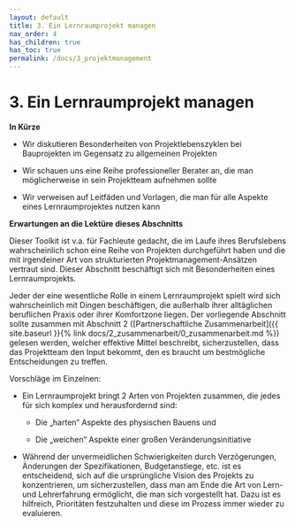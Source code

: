 ```yaml
---
layout: default
title: 3. Ein Lernraumprojekt managen
nav_order: 4
has_children: true
has_toc: true
permalink: /docs/3_projektmanagement
---
```


# 3. Ein Lernraumprojekt managen

**In Kürze**

-   Wir diskutieren Besonderheiten von Projektlebenszyklen bei    Bauprojekten im Gegensatz zu allgemeinen Projekten

-   Wir schauen uns eine Reihe professioneller Berater an, die man     möglicherweise in sein Projektteam aufnehmen sollte

-   Wir verweisen auf Leitfäden und Vorlagen, die man für alle Aspekte
    eines Lernraumprojektes nutzen kann

**Erwartungen an die Lektüre dieses Abschnitts**

Dieser Toolkit ist v.a. für Fachleute gedacht, die im Laufe ihres
Berufslebens wahrscheinlich schon eine Reihe von Projekten durchgeführt
haben und die mit irgendeiner Art von strukturierten
Projektmanagement-Ansätzen vertraut sind. Dieser Abschnitt beschäftigt
sich mit Besonderheiten eines Lernraumprojekts.

Jeder der eine wesentliche Rolle in einem Lernraumprojekt spielt wird
sich wahrscheinlich mit Dingen beschäftigen, die außerhalb ihrer
alltäglichen beruflichen Praxis oder ihrer Komfortzone liegen. Der
vorliegende Abschnitt sollte zusammen mit Abschnitt 2
([Partnerschaftliche
Zusammenarbeit]({{ site.baseurl }}{% link docs/2_zusammenarbeit/0_zusammenarbeit.md %}) gelesen werden,
welcher effektive Mittel beschreibt, sicherzustellen, dass das
Projektteam den Input bekommt, den es braucht um bestmögliche
Entscheidungen zu treffen.

Vorschläge im Einzelnen:

-   Ein Lernraumprojekt bringt 2 Arten von Projekten zusammen, die jedes
    für sich komplex und herausfordernd sind:

    -   Die „harten“ Aspekte des physischen Bauens und

    -   Die „weichen“ Aspekte einer großen Veränderungsinitiative

-   Während der unvermeidlichen Schwierigkeiten durch Verzögerungen,
    Änderungen der Spezifikationen, Budgetanstiege, etc. ist es
    entscheidend, sich auf die ursprüngliche Vision des Projekts zu
    konzentrieren, um sicherzustellen, dass man am Ende die Art von
    Lern- und Lehrerfahrung ermöglicht, die man sich vorgestellt hat.
    Dazu ist es hilfreich, Prioritäten festzuhalten und diese im Prozess
    immer wieder zu evaluieren.

